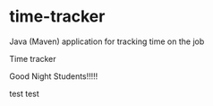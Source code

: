 # time-tracker
Java (Maven) application for tracking time on the job

Time tracker

Good Night Students!!!!!


test
test

